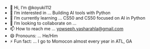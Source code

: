 - 👋 Hi, I’m @koyuki112
- 👀 I’m interested in ... Building AI tools with Python
- 🌱 I’m currently learning ... CS50 and CS50 focused on AI in Python
- 💞️ I’m looking to collaborate on ...
- 📫 How to reach me ... yowseph.yasharahla@gmail.com
- 😄 Pronouns: ... He/Him
- ⚡ Fun fact: ... I go to Momocon almost every year in ATL, GA

<!---
koyuki112/koyuki112 is a ✨ special ✨ repository because its `README.md` (this file) appears on your GitHub profile.
You can click the Preview link to take a look at your changes.
--->
